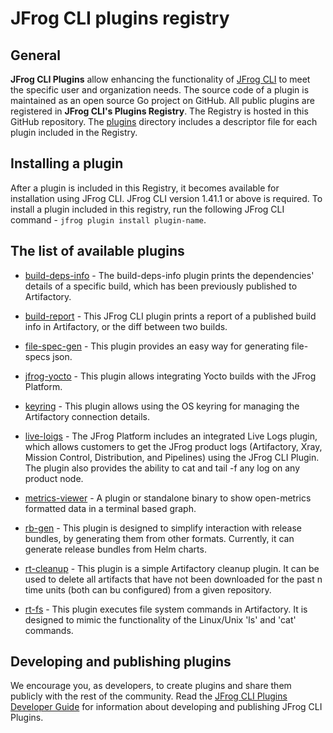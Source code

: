 # JFrog CLI plugins registry
## General
**JFrog CLI Plugins** allow enhancing the functionality of [JFrog CLI](https://www.jfrog.com/confluence/display/CLI/JFrog+CLI) to meet the specific user and organization needs. The source code of a plugin is maintained as an open source Go project on GitHub. All public plugins are registered in **JFrog CLI's Plugins Registry**. The Registry is hosted in this GitHub repository. The [plugins](plugins) directory includes a descriptor file for each plugin included in the Registry. 

## Installing a plugin 
After a plugin is included in this Registry, it becomes available for installation using JFrog CLI. JFrog CLI version 1.41.1 or above is required. To install a plugin included in this registry, run the following JFrog CLI command -  `jfrog plugin install plugin-name`. 

## The list of available plugins
* [build-deps-info](https://github.com/jfrog/jfrog-cli-plugins/tree/main/build-deps-info) - The build-deps-info plugin prints the dependencies' details of a specific build, which has been previously published to Artifactory.

* [build-report](https://github.com/jfrog/jfrog-cli-plugins/tree/main/build-report) - This JFrog CLI plugin prints a report of a published build info in Artifactory, or the diff between two builds.

* [file-spec-gen](https://github.com/jfrog/jfrog-cli-plugins/tree/main/file-spec-gen) - This plugin provides an easy way for generating file-specs json.

* [jfrog-yocto](https://github.com/rdar-lab/jfrog-cli-yocto-plugin) - This plugin allows integrating Yocto builds with the JFrog Platform.

* [keyring](https://github.com/jfrog/jfrog-cli-plugins/tree/main/keyring) - This plugin allows using the OS keyring for managing the Artifactory connection details.

* [live-loigs](https://github.com/jfrog/live-logs) - The JFrog Platform includes an integrated Live Logs plugin, which allows customers to get the JFrog product logs (Artifactory, Xray, Mission Control, Distribution, and Pipelines) using the JFrog CLI Plugin. The plugin also provides the ability to cat and tail -f any log on any product node.

* [metrics-viewer](https://github.com/eldada/metrics-viewer/tree/master) - A plugin or standalone binary to show open-metrics formatted data in a terminal based graph.

* [rb-gen](https://github.com/jfrog/jfrog-cli-plugins/tree/main/rb-gen) - This plugin is designed to simplify interaction with release bundles, by generating them from other formats. Currently, it can generate release bundles from Helm charts.

* [rt-cleanup](https://github.com/jfrog/jfrog-cli-plugins/tree/main/rt-cleanup) - This plugin is a simple Artifactory cleanup plugin. It can be used to delete all artifacts that have not been downloaded for the past n time units (both can bu configured) from a given repository.

* [rt-fs](https://github.com/jfrog/jfrog-cli-plugins/tree/main/rt-fs) - This plugin executes file system commands in Artifactory. It is designed to mimic the functionality of the Linux/Unix 'ls' and 'cat' commands.

## Developing and publishing plugins
We encourage you, as developers, to create plugins and share them publicly with the rest of the community. Read the [JFrog CLI Plugins Developer Guide](https://github.com/jfrog/jfrog-cli/blob/master/guides/jfrog-cli-plugins-developer-guide.md) for information about developing and publishing JFrog CLI Plugins.
